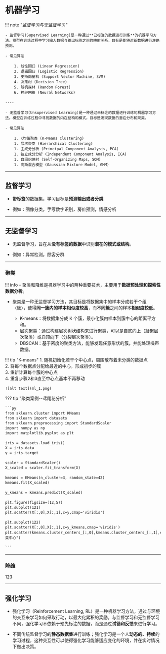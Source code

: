 # 机器学习

!!! note "监督学习与无监督学习"

    - 监督学习(Supervised Learning)是一种通过**已标注的数据进行训练**的机器学习方法。模型在训练过程中学习输入数据与输出标签之间的映射关系，目标是能够对新数据进行准确预测。

    - 常见算法  

        1. 线性回归 (Linear Regression)  
        2. 逻辑回归 (Logistic Regression)  
        3. 支持向量机 (Support Vector Machine, SVM)  
        4. 决策树 (Decision Tree)  
        5. 随机森林 (Random Forest)  
        6. 神经网络 (Neural Networks)  

    ----

    - 无监督学习(Unsupervised Learning)是一种通过未标注的数据进行训练的机器学习方法。模型在训练过程中寻找数据的内在结构和模式，目标是发现数据的潜在分布和聚类。

    - 常见算法

        1. K均值聚类 (K-Means Clustering)  
        1. 层次聚类 (Hierarchical Clustering)  
        1. 主成分分析 (Principal Component Analysis, PCA)  
        1. 独立成分分析 (Independent Component Analysis, ICA)  
        1. 自组织映射 (Self-Organizing Maps, SOM)  
        1. 高斯混合模型 (Gaussian Mixture Model, GMM)  

-----

## 监督学习

- **带标签**的数据集，学习目标是**预测输出或者分类**

- 例如：图像分类，手写数字识别，房价预测，情感分析



----

## 无监督学习

- 无监督学习，旨在从**没有标签的数据**中识别**潜在的模式或结构**。

- 例如：异常检测，顾客分群

----

### 聚类


!!! info
    - 聚类和降维是机器学习中的两种重要技术，主要用于**数据预处理和探索性数据分析**。

- 聚类是一种无监督学习方法，其目标是将数据集中的样本分成若干个组（簇），使得**同一簇内的样本相似度较高**，而**不同簇**之间的样本**相似度较低**。

    - K-means：将数据集分成 K 个簇，最小化簇内样本到簇中心的距离平方和。  
    - 层次聚类：通过构建层次树状结构来进行聚类，可以是自底向上（凝聚层次聚类）或自顶向下（分裂层次聚类）。  
    - DBSCAN：基于密度的聚类方法，能够发现任意形状的簇，并能处理噪声数据。  


!!! tip "K-means"
    1. 随机初始化若干个中心点，周围散布着未分类的数据点  
    2. 将每个数据点分配给最近的中心，形成初步的簇  
    3. 重新计算每个簇的中心点  
    4. 重复步骤2和3直至中心点基本不再移动

    ![alt text](ml_1.png)


??? tip "聚类案例--鸢尾花分析"

    ```py
    from sklearn.cluster import KMeans
    from sklearn import datasets
    from sklearn.preprocessing import StandardScaler
    import numpy as np
    import matplotlib.pyplot as plt

    iris = datasets.load_iris()
    X = iris.data
    y = iris.target

    scaler = StandardScaler()
    X_scaled = scaler.fit_transform(X)

    kmeans = KMeans(n_cluster=3, random_state=42)
    kmeans.fit(X_scaled)

    y_kmeans = kmeans.predict(X_scaled)

    plt.figure(figsize=(12,5))
    plt.subplot(121)
    plt.scatter(X[:,0],X[:,1],c=y,cmap='viridis')

    plt.subplot(122)
    plt.scatter(X[:,0],X[:,1],c=y_kmeans,cmap='viridis')
    plt.scatter(kmeans.cluster_centers_[:,0],kmeans.cluster_centers_[:,1],color='red',makrker="*",s=300,label="聚类中心")

    ```


---

### 降维

123

---

## 强化学习

- 强化学习（Reinforcement Learning, RL）是一种机器学习方法，通过与环境的交互来学习如何采取行动，以最大化累积的奖励。与监督学习和无监督学习不同，强化学习不依赖于预先标注的数据，而是通过**试错和反馈**来进行学习。


- 不同传统监督学习的**静态数据集**进行训练；强化学习是一个人**动态的、持续**的学习过程，这种交互性可以使得强化学习能够适应变化的环境，并在实时情况下做出决策。




